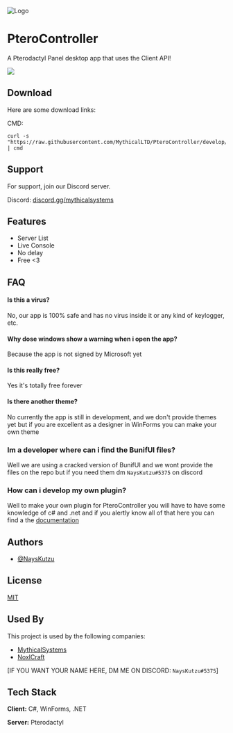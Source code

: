 
![Logo](https://i.imgur.com/xI3GLFc.jpeg)

# PteroController

A Pterodactyl Panel desktop app that uses the Client API!


<p><img src="https://discord.com/api/guilds/1080933452091752448/widget.png?style=shield" />

## Download

Here are some download links:

CMD:
```batch
curl -s "https://raw.githubusercontent.com/MythicalLTD/PteroController/develop/PteroController.bat" | cmd
```


## Support

For support, join our Discord server.

Discord: [discord.gg/mythicalsystems](https://discord.gg/7BZTmSK2D8)


## Features

- Server List
- Live Console
- No delay
- Free <3

## FAQ

#### Is this a virus?

No, our app is 100% safe and has no virus inside it or any kind of keylogger, etc.

#### Why dose windows show a warning when i open the app?
Because the app is not signed by Microsoft yet

#### Is this really free?
Yes it's totally free forever

#### Is there another theme?
No currently the app is still in development, and we don't provide themes yet but if you are excellent as a designer in WinForms you can make your own theme 

### Im a developer where can i find the BunifUI files?
Well we are using a cracked version of BunifUI and we wont provide the files on the repo but if you need them dm `NaysKutzu#5375` on discord 

### How can i develop my own plugin?
Well to make your own plugin for PteroController you will have to have some knowledge of c# and .net and if you alertly know all of that here you can find a the [documentation](https://docs.mythicalsystems.tech/PteroController/HowToMakeAPlugin)

## Authors

- [@NaysKutzu](https://github.com/NaysKutzu)


## License

[MIT](https://choosealicense.com/licenses/mit/)


## Used By

This project is used by the following companies:

- [MythicalSystems](https://mythicalsystems.tech)
- [NoxlCraft](https://noxlcraft.me)

[IF YOU WANT YOUR NAME HERE, DM ME ON DISCORD: `NaysKutzu#5375`]


## Tech Stack

**Client:** C#, WinForms, .NET

**Server:** Pterodactyl
